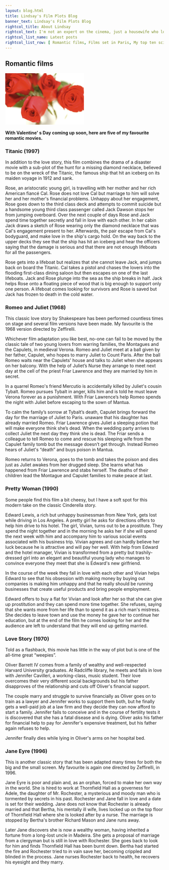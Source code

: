 ```yaml
---
layout: blog.html
title: Lindsay's Film Plots Blog
banner_text: Lindsay's Film Plots Blog
rightcol_title: About Lindsay
rightcol_text: I'm not an expert on the cinema, just a housewife who loves films, and always has! Since I was ten years old I've kept a diary of every film I've ever seen on TV, at the cinema or on video or DVD. Now that my children have moved away from home, I thought it would be fun to share my ideas through this blog. I hope you like it!
rightcol_list_name: Latest posts
rightcol_list_row: [ Romantic films, Films set in Paris, My top ten sci-fi films, Films about pirates ]
---
```


## Romantic films

![Roses](../../assets/images/blog-romanticfilmes-roses.jpg)

**With Valentine' s Day coming up soon, here are five of my favourite romantic movies.**

### Titanic (1997)

In addition to the love story, this film combines the drama of a disaster movie with a sub-plot of the hunt for a missing diamond necklace, believed to be on the wreck of the Titanic, the famous ship that hit an iceberg on its maiden voyage in 1912 and sank.

Rose, an aristocratic young girl, is travelling with her mother and her rich American fiancé Cal. Rose does not love Cal but marriage to him will solve her and her mother's financial problems. Unhappy about her engagement, Rose goes down to the third class deck and attempts to commit suicide but a handsome young third class passenger called Jack Dawson stops her from jumping overboard. Over the next couple of days Rose and Jack spend time together secretly and fall in love with each other. In her cabin Jack draws a sketch of Rose wearing only the diamond necklace that was Cal's engagement present to her. Afterwards, the pair escape from Cal's bodyguard, and make love in the ship's cargo hold. On the way back to the upper decks they see that the ship has hit an iceberg and hear the officers saying that the damage is serious and that there are not enough lifeboats for all the passengers.

Rose gets into a lifeboat but realizes that she cannot leave Jack, and jumps back on board the Titanic. Cal takes a pistol and chases the lovers into the flooding first-class dining saloon but then escapes on one of the last lifeboats. Jack and Rose plunge into the sea as the ship breaks in half. Jack helps Rose onto a floating piece of wood that is big enough to support only one person. A lifeboat comes looking for survivors and Rose is saved but Jack has frozen to death in the cold water.

### Romeo and Juliet (1968)

This classic love story by Shakespeare has been performed countless times on stage and several film versions have been made. My favourite is the 1968 version directed by Zeffirelli.

Whichever film adaptation you like best, no-one can fail to be moved by the classic tale of two young lovers from warring families, the Montagues and the Capulets, in medieval Verona. Romeo and Juliet meet at a ball given by her father, Capulet, who hopes to marry Juliet to Count Paris. After the ball Romeo waits near the Capulets' house and talks to Juliet when she appears on her balcony. With the help of Juliet’s Nurse they arrange to meet next day at the cell of the priest Friar Lawrence and they are married by him in secret.

In a quarrel Romeo's friend Mercutio is accidentally killed by Juliet's cousin Tybalt. Romeo pursues Tybalt in anger, kills him and is told he must leave Verona forever as a punishment. With Friar Lawrence’s help Romeo spends the night with Juliet before escaping to the sown of Mantua.

To calm the family’s sorrow at Tybalt’s death, Capulet brings forward the day for the marriage of Juliet to Paris. unaware that his daughter has already married Romeo. Friar Lawrence gives Juliet a sleeping potion that will make everyone think she’s dead. When the wedding party arrives to collect Juliet the next day they think she is dead. The Friar sends a colleague to tell Romeo to come and rescue his sleeping wife from the Capulet family tomb but the message doesn’t get through. Instead Romeo hears of Juliet's “death” and buys poison in Mantua.

Romeo returns to Verona, goes to the tomb and takes the poison and dies just as Juliet awakes from her drugged sleep. She learns what has happened from Friar Lawrence and stabs herself. The deaths of their children lead the Montague and Capulet families to make peace at last.

### Pretty Woman (1990)

Some people find this film a bit cheesy, but I have a soft spot for this modern take on the classic Cinderella story.

Edward Lewis, a rich but unhappy businessman from New York, gets lost while driving in Los Angeles. A pretty girl he asks for directions offers to help him drive to his hotel. The girl, Vivian, turns out to be a prostitute. They spend the night together and in the morning he asks her if she will spend the next week with him and accompany him to various social events associated with his business trip. Vivian agrees and can hardly believe her luck because he is attractive and will pay her well. With help from Edward and the hotel manager, Vivian is transformed from a pretty but trashily-dressed girl into an elegant and beautiful young lady who manages to convince everyone they meet that she is Edward's new girlfriend.

In the course of the week they fall in love with each other and Vivian helps Edward to see that his obsession with making money by buying out companies is making him unhappy and that he really should be running businesses that create useful products and bring people employment.

Edward offers to buy a flat for Vivian and look after her so that she can give up prostitution and they can spend more time together. She refuses, saying that she wants more from her life than to spend it as a rich man's mistress. She decides to leave town and use the money he gave her to continue her education, but at the end of the film he comes looking for her and the audience are left to understand that they will end up getting married.

### Love Story (1970)

Told as a flashback, this movie has little in the way of plot but is one of the all-time great “weepies”.

Oliver Barrett IV comes from a family of wealthy and well-respected Harvard University graduates. At Radcliffe library, he meets and falls in love with Jennifer Cavilleri, a working-class, music student. Their love overcomes their very different social backgrounds but his father disapproves of the relationship and cuts off Oliver's financial support.

The couple marry and struggle to survive financially as Oliver goes on to train as a lawyer and Jennifer works to support them both, but he finally gets a well-paid job at a law firm and they decide they can now afford to start a family. Jennifer fails to conceive and in the course of fertility tests it is discovered that she has a fatal disease and is dying. Oliver asks his father for financial help to pay for Jennifer's expensive treatment, but his father again refuses to help.

Jennifer finally dies while lying in Oliver's arms on her hospital bed.

### Jane Eyre (1996)

This is another classic story that has been adapted many times for both the big and the small screen. My favourite is again one directed by Zeffirelli, in 1996\.

Jane Eyre is poor and plain and, as an orphan, forced to make her own way in the world. She is hired to work at Thornfield Hall as a governess for Adele, the daughter of Mr. Rochester, a mysterious and moody man who is tormented by secrets in his past. Rochester and Jane fall in love and a date is set for their wedding. Jane does not know that Rochester is already married and that Bertha, his mentally ill wife, lives locked up on the top floor of Thornfield Hall where she is looked after by a nurse. The marriage is stopped by Bertha's brother Richard Mason and Jane runs away.

Later Jane discovers she is now a wealthy woman, having inherited a fortune from a long-lost uncle in Madeira. She gets a proposal of marriage from a clergyman but is still in love with Rochester. She goes back to look for him and finds Thornfield Hall has been burnt down. Bertha had started the fire and Rochester tried to in vain save her, becoming crippled and blinded in the process. Jane nurses Rochester back to health, he recovers his eyesight and they marry.


















